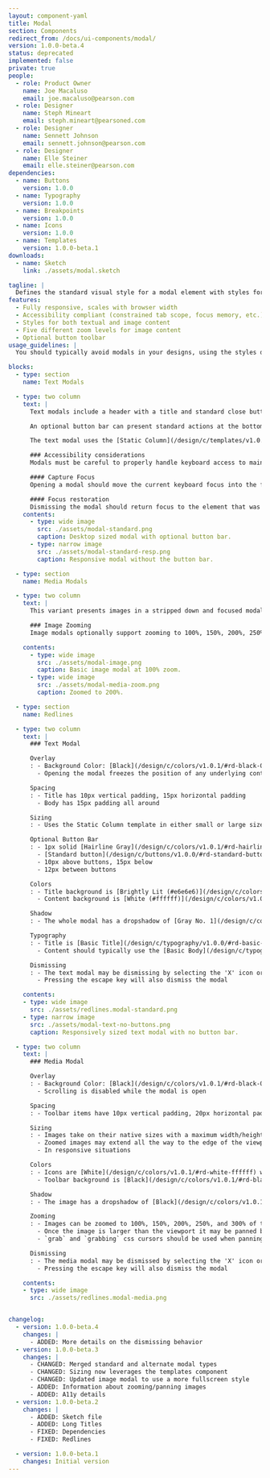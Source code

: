 ```yaml
---
layout: component-yaml
title: Modal
section: Components
redirect_from: /docs/ui-components/modal/
version: 1.0.0-beta.4
status: deprecated
implemented: false
private: true
people:
  - role: Product Owner
    name: Joe Macaluso
    email: joe.macaluso@pearson.com
  - role: Designer
    name: Steph Mineart
    email: steph.mineart@pearsoned.com
  - role: Designer
    name: Sennett Johnson
    email: sennett.johnson@pearson.com
  - role: Designer
    name: Elle Steiner
    email: elle.steiner@pearson.com
dependencies:
  - name: Buttons
    version: 1.0.0
  - name: Typography
    version: 1.0.0
  - name: Breakpoints
    version: 1.0.0
  - name: Icons
    version: 1.0.0
  - name: Templates
    version: 1.0.0-beta.1
downloads:
  - name: Sketch
    link: ./assets/modal.sketch

tagline: |
  Defines the standard visual style for a modal element with styles for both textual and media content.
features:
  - Fully responsive, scales with browser width
  - Accessibility compliant (constrained tab scope, focus memory, etc.)
  - Styles for both textual and image content
  - Five different zoom levels for image content
  - Optional button toolbar
usage_guidelines: |
  You should typically avoid modals in your designs, using the styles defined here only when necessary.

blocks:
  - type: section
    name: Text Modals

  - type: two column
    text: |
      Text modals include a header with a title and standard close button. The content area can then contain either a basic text message or more structured content such as a form.

      An optional button bar can present standard actions at the bottom of the  modal.

      The text modal uses the [Static Column](/design/c/templates/v1.0.0-beta.1) template and supports both sizes (480px and 800px). At smaller breakpoints both sizes shift to 100% width to prevent content from being too constrained.

      ### Accessibility considerations
      Modals must be careful to properly handle keyboard access to maintain full accessibility compliance. Specifically they must:

      #### Capture Focus
      Opening a modal should move the current keyboard focus into the first focusable element of the modal. Tabbing should only loop through items within the modal, and not escape to the underlying content.

      #### Focus restoration
      Dismissing the modal should return focus to the element that was focused when the modal was activated.
    contents:
      - type: wide image
        src: ./assets/modal-standard.png
        caption: Desktop sized modal with optional button bar.
      - type: narrow image
        src: ./assets/modal-standard-resp.png
        caption: Responsive modal without the button bar.

  - type: section
    name: Media Modals

  - type: two column
    text: |
      This variant presents images in a stripped down and focused modal. The close button and any other tools fit in a toolbar at the top. Content is initially sized according to it's intrinsic dimensions, with a max width/height of 90% of the space below the toolbar.

      ### Image Zooming
      Image modals optionally support zooming to 100%, 150%, 200%, 250%, and 300% levels. The image can be panned by clicking and dragging once it extends beyond the browser viewport.

    contents:
      - type: wide image
        src: ./assets/modal-image.png
        caption: Basic image modal at 100% zoom.
      - type: wide image
        src: ./assets/modal-media-zoom.png
        caption: Zoomed to 200%.

  - type: section
    name: Redlines

  - type: two column
    text: |
      ### Text Modal

      Overlay
      : - Background Color: [Black](/design/c/colors/v1.0.1/#rd-black-000000), 30% opacity
        - Opening the modal freezes the position of any underlying content, scrolling should only apply to the modal itself

      Spacing
      : - Title has 10px vertical padding, 15px horizontal padding
        - Body has 15px padding all around

      Sizing
      : - Uses the Static Column template in either small or large sizes

      Optional Button Bar
      : - 1px solid [Hairline Gray](/design/c/colors/v1.0.1/#rd-hairline-gray-d0d0d0) divider with 15px horizontal padding
        - [Standard button](/design/c/buttons/v1.0.0/#rd-standard-button) sizes, use only a single [primary](/design/c/buttons/v1.0.0/#rd-primary-button) button at a time (others are [default](/design/c/buttons/v1.0.0/#rd-default-button))
        - 10px above buttons, 15px below
        - 12px between buttons

      Colors
      : - Title background is [Brightly Lit (#e6e6e6)](/design/c/colors/v1.0.1/#rd-brightly-lit-e6e6e6)
        - Content background is [White (#ffffff)](/design/c/colors/v1.0.1/#rd-white-ffffff)

      Shadow
      : - The whole modal has a dropshadow of [Gray No. 1](/design/c/colors/v1.0.1/#rd-gray-no-1-565656), with 7px blur and 1px spread

      Typography
      : - Title is [Basic Title](/design/c/typography/v1.0.0/#rd-basic-title)
        - Content should typically use the [Basic Body](/design/c/typography/v1.0.0/#rd-basic-body) styles

      Dismissing
      : - The text modal may be dismissing by selecting the 'X' icon or anywhere in the gray overlay
        - Pressing the escape key will also dismiss the modal

    contents:
    - type: wide image
      src: ./assets/redlines.modal-standard.png
    - type: narrow image
      src: ./assets/modal-text-no-buttons.png
      caption: Responsively sized text modal with no button bar.

  - type: two column
    text: |
      ### Media Modal

      Overlay
      : - Background Color: [Black](/design/c/colors/v1.0.1/#rd-black-000000), 70% opacity
        - Scrolling is disabled while the modal is open

      Spacing
      : - Toolbar items have 10px vertical padding, 20px horizontal padding on the outside edges, 15px between items

      Sizing
      : - Images take on their native sizes with a maximum width/height of 90%
        - Zoomed images may extend all the way to the edge of the viewport
        - In responsive situations

      Colors
      : - Icons are [White](/design/c/colors/v1.0.1/#rd-white-ffffff) when enabled, [Smoke Gray](/design/c/colors/v1.0.1/#rd-smoke-gray-545454) when disabled
        - Toolbar background is [Black](/design/c/colors/v1.0.1/#rd-black-000000), 95% opacity

      Shadow
      : - The image has a dropshadow of [Black](/design/c/colors/v1.0.1/#rd-black-000000), with a 40px blur and 1px spread

      Zooming
      : - Images can be zoomed to 100%, 150%, 200%, 250%, and 300% of the original size
        - Once the image is larger than the viewport it may be panned by clicking and dragging (or just dragging on touch devices)
        - `grab` and `grabbing` css cursors should be used when panning

      Dismissing
      : - The media modal may be dismissed by selecting the 'X' icon or anywhere in the gray overlay region
        - Pressing the escape key will also dismiss the modal

    contents:
    - type: wide image
      src: ./assets/redlines.modal-media.png


changelog:
  - version: 1.0.0-beta.4
    changes: |
      - ADDED: More details on the dismissing behavior
  - version: 1.0.0-beta.3
    changes: |
      - CHANGED: Merged standard and alternate modal types
      - CHANGED: Sizing now leverages the templates component
      - CHANGED: Updated image modal to use a more fullscreen style
      - ADDED: Information about zooming/panning images
      - ADDED: A11y details
  - version: 1.0.0-beta.2
    changes: |
      - ADDED: Sketch file
      - ADDED: Long Titles
      - FIXED: Dependencies
      - FIXED: Redlines

  - version: 1.0.0-beta.1
    changes: Initial version
---
```

